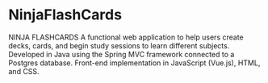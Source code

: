 # NinjaFlashCards
NINJA FLASHCARDS
A functional web application to help users create decks, cards, and begin study sessions to learn different subjects. Developed in Java using the Spring MVC framework connected to a Postgres database. Front-end implementation in JavaScript (Vue.js), HTML, and CSS.
